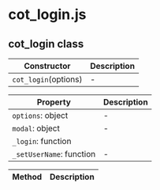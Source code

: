 # cot_login.js

## cot_login class

Constructor | Description
--- | ---
`cot_login`(options) | -

Property | Description
--- | ---
`options`: object | -
`modal`: object | -
`_login`: function | 
`_setUserName`: function | -

Method | Description
--- | ---
